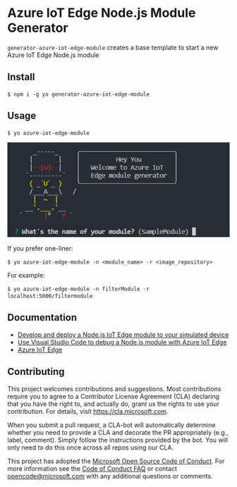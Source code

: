 # Azure IoT Edge Node.js Module Generator

`generator-azure-iot-edge-module` creates a base template to start a new Azure IoT Edge Node.js module

## Install
```
$ npm i -g yo generator-azure-iot-edge-module
```

## Usage
```
$ yo azure-iot-edge-module
```

![](screenshots/yo.png)

If you prefer one-liner:
```
$ yo azure-iot-edge-module -n <module_name> -r <image_repository>
```

For example:
```
$ yo azure-iot-edge-module -n filterModule -r localhost:5000/filtermodule
```

## Documentation

* [Develop and deploy a Node.js IoT Edge module to your simulated device](https://docs.microsoft.com/en-us/azure/iot-edge/tutorial-node-module)
* [Use Visual Studio Code to debug a Node.js module with Azure IoT Edge](https://docs.microsoft.com/en-us/azure/iot-edge/how-to-vscode-debug-node-module)
* [Azure IoT Edge](https://docs.microsoft.com/en-us/azure/iot-edge/)

## Contributing

This project welcomes contributions and suggestions.  Most contributions require you to agree to a
Contributor License Agreement (CLA) declaring that you have the right to, and actually do, grant us
the rights to use your contribution. For details, visit https://cla.microsoft.com.

When you submit a pull request, a CLA-bot will automatically determine whether you need to provide
a CLA and decorate the PR appropriately (e.g., label, comment). Simply follow the instructions
provided by the bot. You will only need to do this once across all repos using our CLA.

This project has adopted the [Microsoft Open Source Code of Conduct](https://opensource.microsoft.com/codeofconduct/).
For more information see the [Code of Conduct FAQ](https://opensource.microsoft.com/codeofconduct/faq/) or
contact [opencode@microsoft.com](mailto:opencode@microsoft.com) with any additional questions or comments.
